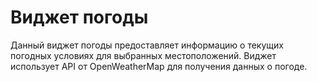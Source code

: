# Виджет погоды

Данный виджет погоды предоставляет информацию о текущих погодных условиях для выбранных местоположений. Виджет использует API от OpenWeatherMap для получения данных о погоде.

